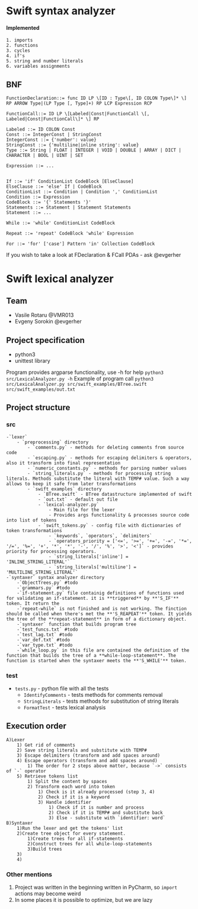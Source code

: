 # Swift syntax analyzer
#### Implemented
```
1. imports
2. functions
3. cycles
4. if's
5. string and number literals
6. variables assignments
```

## BNF
```bnf
FunctionDeclaration::= func ID LP \[ID : Type\[, ID COLON Type\]* \] RP ARROW Type|(LP Type [, Type]+) RP LCP Expression RCP

FunctionCall::= ID LP \[Labeled|Const|FunctionCall \[, Labeled|Const|FunctionCall\]* \] RP  

Labeled ::= ID COLON Const  
Const ::= IntegerConst | StringConst  
IntegerConst ::= {'number': value}  
StringConst ::= {'multiline|inline string': value}  
Type ::= String | FLOAT | INTEGER | VOID | DOUBLE | ARRAY | DICT | CHARACTER | BOOL | UINT | SET  

Expression ::= ...  


If ::= 'if' ConditionList CodeBlock [ElseClause]
ElseClause ::= 'else' If | CodeBlock
ConditionList ::= Condition | Condition ',' ConditionList
Condition ::= Expression
CodeBlock ::= '{' Statements '}'
Statements ::= Statement | Statement Statements
Statement ::= ...

While ::= 'while' ConditionList CodeBlock

Repeat ::= 'repeat' CodeBlock 'while' Expression

For ::= 'for' ['case'] Pattern 'in' Collection CodeBlock
```
If you wish to take a look at FDeclaration & FCall PDAs - ask @evgerher

# Swift lexical analyzer

## Team
- Vasile Rotaru @VMR013
- Evgeny Sorokin @evgerher

## Project specification
- python3
- unittest library

Program provides argparse functionality, use -h for help `python3 src/LexicalAnalyzer.py -h`
Example of program call `python3 src/LexicalAnalyzer.py src/swift_examples/BTree.swift src/swift_examples/out.txt`

## Project structure
### src
    -`lexer`
        - `preprocessing` directory
            - `comments.py` - methods for deleting comments from source code 
            - `escaping.py` - methods for escaping delimiters & operators, also it transform into final representation
            - `numeric_constants.py` - methods for parsing number values
            - `string_literals.py` - methods for processing string literals. Methods substitute the literal with TEMP# value. Such a way allows to keep it safe from later transformations
            - `swift_examples` directory
                - `BTree.swift` - BTree datastructure implemented of swift
                - `out.txt` - default out file
                - `lexical-analyzer.py`
                    - Main file for the lexer
                    - Provides args functionality & processes source code into list of tokens
                - `swift_tokens.py` - config file with dictionaries of token transformations
                    - `keywords`, `operators`, `delimiters`
                    - `operators_priority = ['<=', '>=', '+=', '-=', '*=', '/=', '%=', '+', '*', '*', '-', '/', '%', '>', '<']` - provides priority for processing operators.
                    - `string_literals['inline'] = 'INLINE_STRING_LITERAL'`
                    - `string_literals['multiline'] = 'MULTILINE_STRING_LITERAL'`
    -`syntaxer` syntax analyzer directory
        -`ObjectTrees.py` #todo
        -`grammars.py` #todo
        -`if-statement.py` file containig definitions of functions used for validating an if-statement. it is **triggered** by **'S_IF'** token. It return the 
        -`repeat-while` is not finished and is not working. The finction should be called when there's met the **'S_REAPEAT'** token. It yields the tree of the **repeat-statement** in form of a dictionary object.
        -`syntaxer` function that builds program tree
        -`test_funcs.txt` #todo
        -`test_lag.txt` #todo
        -`var_def.txt` #todo
        -`var_type.txt` #todo
        -`while_loop.py` in this file are contained the definition of the function that builds the tree of a **while-loop-statement**. The function is started when the syntaxer meets the **'S_WHILE'** token.
### test
- `tests.py` - python file with all the tests
    - `IdentifyComments` - tests methods for comments removal
    - `StringLiterals` - tests methods for substitution of string literals
    - `FormatTest` - tests lexical analysis
    
## Execution order
    A)Lexer
        1) Get rid of comments
        2) Save string literals and substitute with TEMP#
        3) Escape delimiters (transform and add spaces around)
        4) Escape operators (transform and add spaces around)
            1) The order for 2 steps above matter, because `->` consists of `-` operator
        5) Retrieve tokens list
            1) Split the content by spaces
            2) Transform each word into token
                1) Check is it already processed (step 3, 4)
                2) Check if it is a keyword
                3) Handle identifier
                    1) Check if it is number and process
                    2) Check if it is TEMP# and substitute back
                    3) Else - substitute with `identifier: word`
    B)Syntaxer
        1)Run the lexer and get the tokens' list
        2)Create tree object for every statement.
            1)Create trees for all if-statements
            2)Construct trees for all while-loop-statements
            3)Build trees 
        3)
        4)
    
### Other mentions
1) Project was written in the beginning written in PyCharm, so `import` actions may become weird
2) In some places it is possible to optimize, but we are lazy
